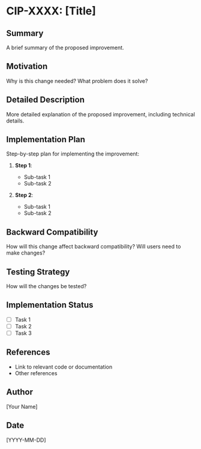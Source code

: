 # CIP-XXXX: [Title]

## Summary
A brief summary of the proposed improvement.

## Motivation
Why is this change needed? What problem does it solve?

## Detailed Description
More detailed explanation of the proposed improvement, including technical details.

## Implementation Plan
Step-by-step plan for implementing the improvement:

1. **Step 1**:
   - Sub-task 1
   - Sub-task 2

2. **Step 2**:
   - Sub-task 1
   - Sub-task 2

## Backward Compatibility
How will this change affect backward compatibility? Will users need to make changes?

## Testing Strategy
How will the changes be tested?

## Implementation Status
- [ ] Task 1
- [ ] Task 2
- [ ] Task 3

## References
- Link to relevant code or documentation
- Other references

## Author
[Your Name]

## Date
[YYYY-MM-DD] 
